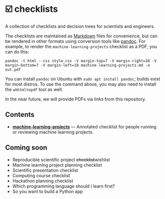 # ☑️ checklists

A collection of checklists and decision trees for scientists and engineers.

The checklists are maintained as [Markdown](https://www.markdownguide.org/) files for convenience, but can be rendered in other formats using conversion tools like [pandoc](https://pandoc.org/). For example, to render the `machine-learning-projects` checklist as a PDF, you can do this:

```shell
pandoc -t html --css style.css -V margin-top=7 -V margin-right=10 -V margin-bottom=7 -V margin-left=10 machine-learning-projects.md -o out.pdf
```

You can install `pandoc` on Ubuntu with `sudo apt install pandoc`; builds exist for most distros. To use the command above, you may also need to install the `wkhtmltopdf` tool as well.

In the near future, we will provide PDFs via links from this repository.


## Contents

- **[machine-learning-projects](./machine-learning-projects.md)** &mdash; Annotated checklist for people running or reviewing machine learning projects.


## Coming soon

- Reproducible scientific project ~~checklist~~wishlist
- Machine learning project planning checklist
- Scientific presentation checklist
- Computing course checklist
- Hackathon planning checklist
- Which programming language should I learn first?
- So you want to build a Python app
